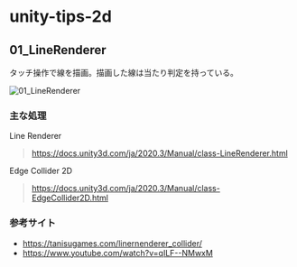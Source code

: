 # unity-tips-2d

## 01_LineRenderer

タッチ操作で線を描画。描画した線は当たり判定を持っている。

![01_LineRenderer](https://user-images.githubusercontent.com/102501967/175834095-77894da9-41a5-43dd-9641-def1c43965ef.gif)

### 主な処理
 Line Renderer
 > https://docs.unity3d.com/ja/2020.3/Manual/class-LineRenderer.html

 Edge Collider 2D
 > https://docs.unity3d.com/ja/2020.3/Manual/class-EdgeCollider2D.html

### 参考サイト
- https://tanisugames.com/linernenderer_collider/
- https://www.youtube.com/watch?v=qILF--NMwxM
